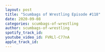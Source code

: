 ```yaml
---
layout: post
title: "Scumbags of Wrestling Episode #118"
date: 2020-09-08
categories: scumbags-of-wrestling
author: scumbags-of-wrestling
spotify_track_id: 
youtube_video_id: FVRLl-C77nA
apple_track_id: 
---
```

